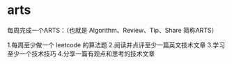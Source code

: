 # arts
每周完成一个ARTS：（也就是 Algorithm、Review、Tip、Share 简称ARTS）

1.每周至少做一个 leetcode 的算法题
2.阅读并点评至少一篇英文技术文章
3.学习至少一个技术技巧
4.分享一篇有观点和思考的技术文章
